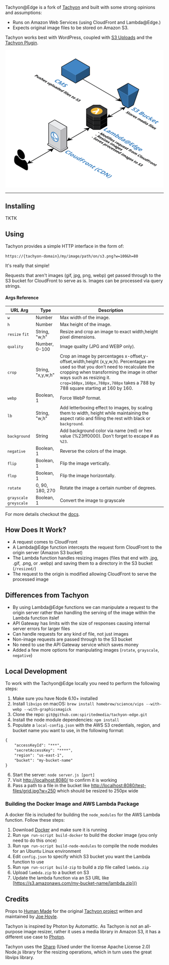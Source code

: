 Tachyon@Edge is a fork of [Tachyon](https://engineering.hmn.md/projects/tachyon/) and built with some strong opinions and assumptions:

- Runs on Amazon Web Services (using CloudFront and Lambda@Edge.)
- Expects original image files to be stored on Amazon S3.

Tachyon works best with WordPress, coupled with [S3 Uploads](github.com/humanmade/s3-uploads) and the [Tachyon Plugin](https://github.com/humanmade/tachyon-plugin).

![](screenshot.png)

---

## Installing

TKTK

## Using

Tachyon provides a simple HTTP interface in the form of:

`https://{tachyon-domain}/my/image/path/on/s3.png?w=100&h=80`

It's really that simple!

Requests that aren't images (gif, jpg, png, webp) get passed through to the S3 bucket for CloudFront to serve as is. Images can be processed via query strings. 

#### Args Reference

| URL Arg | Type | Description |
|---|----|---|
|`w`|Number|Max width of the image.|
|`h`|Number|Max height of the image.|
|`resize` `fit`|String, "w,h"|Resize and crop an image to exact width,height pixel dimensions.|
|`quality`|Number, 0-100|Image quality (JPG and WEBP only).|
|`crop`|String, "x,y,w,h"|Crop an image by percentages x-offset,y-offset,width,height (x,y,w,h). Percentages are used so that you don’t need to recalculate the cropping when transforming the image in other ways such as resizing it. `crop=160px,160px,788px,788px` takes a 788 by 788 square starting at 160 by 160.|
|`webp`|Boolean, 1|Force WebP format.|
|`lb`|String, "w,h"|Add letterboxing effect to images, by scaling them to width, height while maintaining the aspect ratio and filling the rest with black or `background`.|
|`background`|String|Add background color via name (red) or hex value (%23ff0000). Don't forget to escape # as `%23`.|
|`negative`|Boolean, 1|Reverse the colors of the image.|
|`flip`|Boolean, 1|Flip the image vertically.|
|`flop`|Boolean, 1|Flip the image horizontally.|
|`rotate`|0, 90, 180, 270| Rotate the image a certain number of degrees.|
|`grayscale` `greyscale`| Boolean, 1|Convert the image to grayscale| 

For more details checkout the [docs](https://engineering.hmn.md/projects/tachyon/).

## How Does It Work?
 - A request comes to CloudFront
 - A Lambda@Edge function intercepts the request form CloudFront to the origin server (Amazon S3 bucket)
 - The Lambda function handles resizing images (files that end with .jpg, .gif, .png, or .webp) and saving them to a directory in the S3 bucket (`/resized/`)
 - The request to the origin is modified allowing CloudFront to serve the processed image 

## Differences from Tachyon
 - By using Lambda@Edge functions we can manipulate a request to the origin server rather than handling the serving of the image within the Lambda function itslef
 - API Gateway has limits with the size of responses causing internal server errors for larger files
 - Can handle requests for any kind of file, not just images
 - Non-image requests are passed through to the S3 bucket
 - No need to use the API Gateway service which saves money
 - Added a few more options for manipulating images (`rotate`, `grayscale`, `negative`)

## Local Development
To work with the Tachyon@Edge locally you need to perform the following steps:

1. Make sure you have Node 6.10+ installed
2. Install `libvips` on macOS: `brew install homebrew/science/vips --with-webp --with-graphicsmagick`
3. Clone the repo: `git@github.com:spiritedmedia/tachyon-edge.git`
4. Install the node module dependencies: `npm install`
5. Populate a `local-config.json` with the AWS S3 credentials, region, and bucket name you want to use, in the following format:
```
{
   	"accessKeyId": "***",
	"secretAccessKey": "****",
	"region": "us-east-1",
	"bucket": "my-bucket-name"
}
```
6. Start the server: `node server.js [port]`
7. Visit [http://localhost:8080/]() to confirm it is working
8. Pass a path to a file in the bucket like [http://localhost:8080/test-files/grid.jpg?w=250]() which should be resized to 250px wide

### Building the Docker Image and AWS Lambda Package
A docker file is included for building the `node_modules` for the AWS Lambda function. Follow these steps:

1. Download [Docker](https://www.docker.com/) and make sure it is running 
2. Run `npm run-script build-docker` to build the docker image (you only need to do this once)
3. Run `npm run-script build-node-modules` to compile the node modules for an Ubuntu Linux environment
4. Edit `config.json` to specify which S3 bucket you want the Lambda function to use  
5. Run `npm run-script build-zip` to build a zip file called `lambda.zip`
6. Upload `lambda.zip` to a bucket on S3
7. Update the lambda function via an S3 URL like [https://s3.amazonaws.com/my-bucket-name/lambda.zip]()

## Credits
Props to [Human Made](https://humanmade.com/) for the original [Tachyon project](https://engineering.hmn.md/projects/tachyon/) written and maintained by [Joe Hoyle](https://github.com/joehoyle).

Tachyon is inspired by Photon by Automattic. As Tachyon is not an all-purpose image resizer, rather it uses a media library in Amazon S3, it has a different use case to [Photon](https://jetpack.com/support/photon/).

Tachyon uses the [Sharp](https://github.com/lovell/sharp) (Used under the license Apache License 2.0) Node.js library for the resizing operations, which in turn uses the great libvips library.
